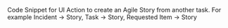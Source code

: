 Code Snippet for UI Action to create an Agile Story from another task.  For example Incident -> Story, Task -> Story, Requested Item -> Story
